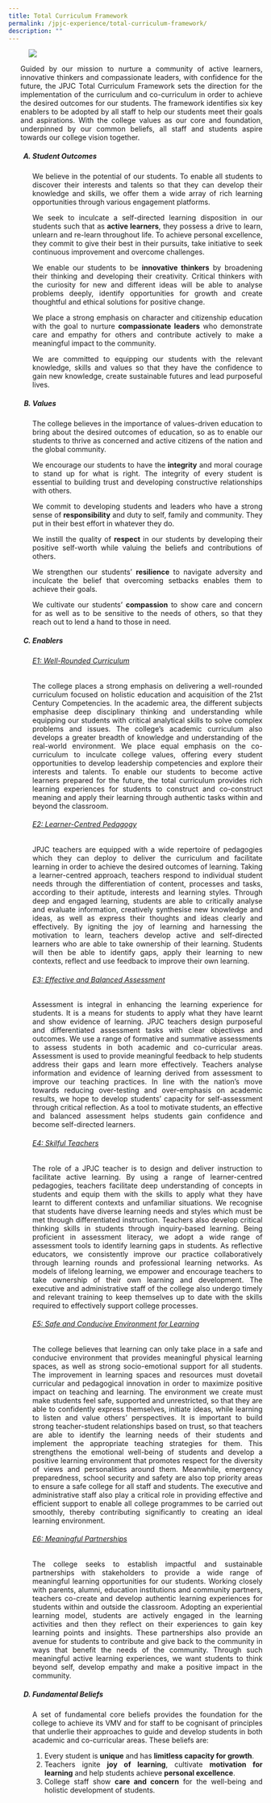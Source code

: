 ```yaml
---
title: Total Curriculum Framework
permalink: /jpjc-experience/total-curriculum-framework/
description: ""
---
```

<figure>
<img src="/images/JPJC%20Experience/Total%20Curriculum%20Framework/pic1.jpg">
</figure>
<div align=justify>
<p> <style>ol.a{list-style-type: upper-alpha;}</style>
<ol class="a">
Guided by our mission to nurture a community of active learners, innovative thinkers and compassionate leaders, with confidence for the future, the JPJC Total Curriculum Framework sets the direction for the implementation of the curriculum and co-curriculum in order to achieve the desired outcomes for our students. The framework identifies six key enablers to be adopted by all staff to help our students meet their goals and aspirations. With the college values as our core and foundation, underpinned by our common beliefs, all staff and students aspire towards our college vision together.
</p>

<style>ol.a{list-style-type: upper-alpha;}</style>
<ol class="a">
	<h5><strong><li>Student Outcomes</li></strong></h5>

<p>
We believe in the potential of our students. To enable all students to discover their interests and talents so that they can develop their knowledge and skills, we offer them a wide array of rich learning opportunities through various engagement platforms.</p>
	
<p>
We seek to inculcate a self-directed learning disposition in our students such that as <strong>active learners</strong>, they possess a drive to learn, unlearn and re-learn throughout life. To achieve personal excellence, they commit to give their best in their pursuits, take initiative to seek continuous improvement and overcome challenges.</p>
	
<p>
We enable our students to be <strong>innovative thinkers</strong> by broadening their thinking and developing their creativity. Critical thinkers with the curiosity for new and different ideas will be able to analyse problems deeply, identify opportunities for growth and create thoughtful and ethical solutions for positive change.</p>
	
<p>
We place a strong emphasis on character and citizenship education with the goal to nurture <strong>compassionate leaders</strong> who demonstrate care and empathy for others and contribute actively to make a meaningful impact to the community.
</p>
	
<p>
We are committed to equipping our students with the relevant knowledge, skills and values so that they have the confidence to gain new knowledge, create sustainable futures and lead purposeful lives.
</p>

<h5><strong><li>Values</li></strong></h5>
<p>
The college believes in the importance of values-driven education to bring about the desired outcomes of education, so as to enable our students to thrive as concerned and active citizens of the nation and the global community.</p>

<p>
We encourage our students to have the <strong>integrity</strong> and moral courage to stand up for what is right. The integrity of every student is essential to building trust and developing constructive relationships with others.</p>
	
<p>
We commit to developing students and leaders who have a strong sense of <strong>responsibility</strong> and duty to self, family and community. They put in their best effort in whatever they do.</p>
	
<p>
We instill the quality of <strong>respect</strong> in our students by developing their positive self-worth while valuing the beliefs and contributions of others.</p>
	
<p>
We strengthen our students’ <strong>resilience</strong> to navigate adversity and inculcate the belief that overcoming setbacks enables them to achieve their goals.</p>
	
<p>
We cultivate our students’ <strong>compassion</strong> to show care and concern for as well as to be sensitive to the needs of others, so that they reach out to lend a hand to those in need.</p>

<h5><strong><li>Enablers</li></strong></h5>
	<h6><u>E1: Well-Rounded Curriculum</u></h6>
<p>
The college places a strong emphasis on delivering a well-rounded curriculum focused on holistic education and acquisition of the 21st Century Competencies. In the academic area, the different subjects emphasise deep disciplinary thinking and understanding while equipping our students with critical analytical skills to solve complex problems and issues. The college’s academic curriculum also develops a greater breadth of knowledge and understanding of the real-world environment. We place equal emphasis on the co-curriculum to inculcate college values, offering every student opportunities to develop leadership competencies and explore their interests and talents. To enable our students to become active learners prepared for the future, the total curriculum provides rich learning experiences for students to construct and co-construct meaning and apply their learning through authentic tasks within and beyond the classroom.</p>

<h6><u>E2: Learner-Centred Pedagogy</u></h6>
<p>
JPJC teachers are equipped with a wide repertoire of pedagogies which they can deploy to deliver the curriculum and facilitate learning in order to achieve the desired outcomes of learning. Taking a learner-centred approach, teachers respond to individual student needs through the differentiation of content, processes and tasks, according to their aptitude, interests and learning styles. Through deep and engaged learning, students are able to critically analyse and evaluate information, creatively synthesise new knowledge and ideas, as well as express their thoughts and ideas clearly and effectively. By igniting the joy of learning and harnessing the motivation to learn, teachers develop active and self-directed learners who are able to take ownership of their learning. Students will then be able to identify gaps, apply their learning to new contexts, reflect and use feedback to improve their own learning.</p>

<h6><u>E3: Effective and Balanced Assessment</u></h6>
<p>
Assessment is integral in enhancing the learning experience for students. It is a means for students to apply what they have learnt and show evidence of learning. JPJC teachers design purposeful and differentiated assessment tasks with clear objectives and outcomes. We use a range of formative and summative assessments to assess students in both academic and co-curricular areas. Assessment is used to provide meaningful feedback to help students address their gaps and learn more effectively. Teachers analyse information and evidence of learning derived from assessment to improve our teaching practices. In line with the nation’s move towards reducing over-testing and over-emphasis on academic results, we hope to develop students’ capacity for self-assessment through critical reflection. As a tool to motivate students, an effective and balanced assessment helps students gain confidence and become self-directed learners.</p>

<h6><u>E4: Skilful Teachers</u></h6>
<p>
The role of a JPJC teacher is to design and deliver instruction to facilitate active learning. By using a range of learner-centred pedagogies, teachers facilitate deep understanding of concepts in students and equip them with the skills to apply what they have learnt to different contexts and unfamiliar situations. We recognise that students have diverse learning needs and styles which must be met through differentiated instruction. Teachers also develop critical thinking skills in students through inquiry-based learning. Being proficient in assessment literacy, we adopt a wide range of assessment tools to identify learning gaps in students. As reflective educators, we consistently improve our practice collaboratively through learning rounds and professional learning networks. As models of lifelong learning, we empower and encourage teachers to take ownership of their own learning and development. The executive and administrative staff of the college also undergo timely and relevant training to keep themselves up to date with the skills required to effectively support college processes.</p>

<h6><u>E5: Safe and Conducive Environment for Learning</u></h6>
<p>
The college believes that learning can only take place in a safe and conducive environment that provides meaningful physical learning spaces, as well as strong socio-emotional support for all students. The improvement in learning spaces and resources must dovetail curricular and pedagogical innovation in order to maximize positive impact on teaching and learning. The environment we create must make students feel safe, supported and unrestricted, so that they are able to confidently express themselves, initiate ideas, while learning to listen and value others’ perspectives. It is important to build strong teacher-student relationships based on trust, so that teachers are able to identify the learning needs of their students and implement the appropriate teaching strategies for them. This strengthens the emotional well-being of students and develop a positive learning environment that promotes respect for the diversity of views and personalities around them. Meanwhile, emergency preparedness, school security and safety are also top priority areas to ensure a safe college for all staff and students. The executive and administrative staff also play a critical role in providing effective and efficient support to enable all college programmes to be carried out smoothly, thereby contributing significantly to creating an ideal learning environment.</p>

<h6><u>E6: Meaningful Partnerships</u></h6>
<p>
The college seeks to establish impactful and sustainable partnerships with stakeholders to provide a wide range of meaningful learning opportunities for our students. Working closely with parents, alumni, education institutions and community partners, teachers co-create and develop authentic learning experiences for students within and outside the classroom. Adopting an experiential learning model, students are actively engaged in the learning activities and then they reflect on their experiences to gain key learning points and insights. These partnerships also provide an avenue for students to contribute and give back to the community in ways that benefit the needs of the community. Through such meaningful active learning experiences, we want students to think beyond self, develop empathy and make a positive impact in the community.</p>

<h5><strong><li>Fundamental Beliefs</li></strong></h5>
<p>
A set of fundamental core beliefs provides the foundation for the college to achieve its VMV and for staff to be cognisant of principles that underlie their approaches to guide and develop students in both academic and co-curricular areas. These beliefs are:</p>
<ol>
	<li>Every student is <strong>unique</strong> and has <strong>limitless capacity for growth</strong>.</li>
	<li>Teachers ignite <strong>joy of learning</strong>, cultivate <strong>motivation for learning</strong> and help students achieve <strong>personal excellence</strong>.</li>
	<li>College staff show <strong>care and concern</strong> for the well-being and holistic development of students.</li></ol></ol>